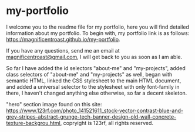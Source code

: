 # my-portfolio
I welcome you to the readme file for my portfolio, here you will find detailed information about my portfolio. To begin with, my portfolio link is as follows: https://magnificentroast.github.io/my-portfolio.

If you have any questions, send me an email at magnificentroast@gmail.com, I will get back to you as soon as I am able.

So far I have added the id selectors "about-me" and "my-projects", added class selectors of "about-me" and "my-projects" as well, began with semantic HTML, linked the CSS stylesheet to the main HTML document, and added a universal selector to the stylesheet with only font-family in there, I haven't changed anything else otherwise, so far a decent skeleton.

"hero" section image found on this site: https://www.123rf.com/photo_141521611_stock-vector-contrast-blue-and-grey-stripes-abstract-grunge-tech-banner-design-old-wall-concrete-texture-backgrou.html, copryight is 123rf, all rights reserved.